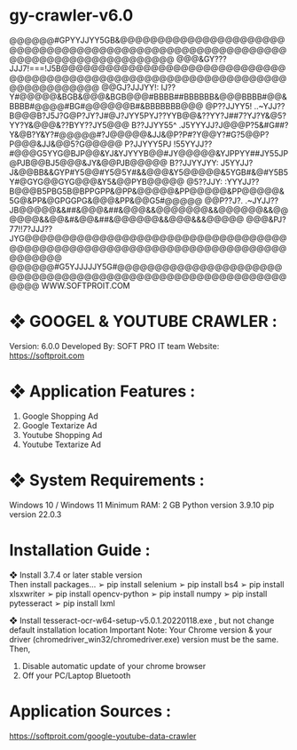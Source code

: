 # gy-crawler-v6.0

@@@@@@#GPYYJJYY5GB&@@@@@@@@@@@@@@@@@@@@@@@@@@@@@@@@@@@@@@@@@@@@@@@@@@@@@@@@@@@@@@@@@@@@@@@@@@@@@@@@@
@@@&GY???JJJ7!===!J5B@@@@@@@@@@@@@@@@@@@@@@@@@@@@@@@@@@@@@@@@@@@@@@@@@@@@@@@@@@@@@@@@@@@@@@@@@@@@@@@
@@GJ?JJJYY!:     IJ??Y#@@@@@&BGB&@@@&BGB@@@#BBBB##BBBBBB&@@@BBBB#@@&BBBB#@@@@#BG#@@@@@@B#&BBBBBBB@@@
@P??JJYY5!     ..~YJJ??B@@@B?J5J?G@P?JY?J#@J?JYY5PYJ??YYB@@&??YY?J##7?YJ?Y&@5?YY?Y&@@@&??BYY??JY5@@@
B??JJYY55^    .J5YYYJJ?J@@@P?5&#G##?Y&@B?Y&Y?#@@@@@#?J@@@@@&JJ&@P?P#?Y@@Y?#G?5@@P?P@@@&JJ&@@5?G@@@@@
P?JJYYY5PJ     !55YYJJ??#@@@G5YYG@BJP@@&YJ&YJYYYB@@#JY@@@@@&YJPPYY##JY55JP@PJB@@BJ5@@@&JY&@@PJB@@@@@
B??JJYYJYY:     J5YYJJ?J&@@BB&&GYP#Y5@@#Y5@5Y#&&@@@&Y5@@@@@&5YGB#&@#Y5B5Y#@GYG@@GYG@@@&Y5&@@PYB@@@@@
@5??JJY:       :YYYJJ??B@@@B5PBG5B@BPPGPP&@PP&@@@@@&PP@@@@@&PP@@@@@&5G@&PP&@GPGGPG&@@@&PP&@@G5#@@@@@
@@P??J?.     .~JYJJ??JB@@@@@&&##&@@@&##&@@@&&@@@@@@@&&@@@@@@&&@@@@@@&&@@&#&@@&##&@@@@@@&&@@@&&&@@@@@
@@@&PJ?77!!7?JJJ??JYG@@@@@@@@@@@@@@@@@@@@@@@@@@@@@@@@@@@@@@@@@@@@@@@@@@@@@@@@@@@@@@@@@@@@@@@@@@@@@@@
@@@@@@#G5YJJJJJY5G#@@@@@@@@@@@@@@@@@@@@@@@@@@@@@@@@@@@@@@@@@@@@@@@@@@@@@@@@@@@@@@@ WWW.SOFTPROIT.COM


❖ GOOGEL & YOUTUBE CRAWLER :
============================
Version: 6.0.0
Developed By: SOFT PRO IT team
Website: https://softproit.com


❖ Application Features :
========================
1. Google Shopping Ad
2. Google Textarize Ad
3. Youtube Shopping Ad
4. Youtube Textarize Ad


❖ System Requirements :
=======================
Windows 10 / Windows 11
Minimum RAM: 2 GB
Python version 3.9.10 
pip version 22.0.3 




Installation Guide :
====================
❖ Install  3.7.4 or later stable version    
Then install packages…
➢     pip install selenium 
➢     pip install bs4
➢     pip install xlsxwriter 
➢     pip install opencv-python 
➢     pip install numpy 
➢     pip install pytesseract 
➢     pip install lxml

❖ Install tesseract-ocr-w64-setup-v5.0.1.20220118.exe , but not change default installation location 
Important Note: Your Chrome version & your driver (chromedriver_win32/chromedriver.exe) 
version must be the same. Then, 

1.   Disable automatic update of your chrome browser
2.   Off your PC/Laptop Bluetooth



Application Sources :
====================
https://softproit.com/google-youtube-data-crawler





